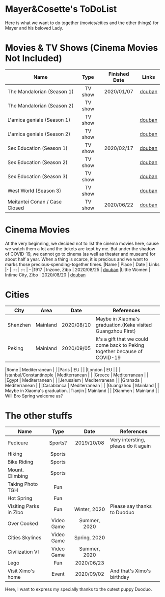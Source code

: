 # Mayer&Cosette's ToDoList
Here is what we want to do together (movies/cities and the other things) for Mayer and his beloved Lady.

Movies & TV Shows (Cinema Movies Not Included)
=====
|Name | Type | Finished Date | Links
|- | :-: | :-: | -
|The Mandalorian (Season 1) | TV show | 2020/01/07 | [douban](https://movie.douban.com/subject/30344167/?from=subject-page)
|The Mandalorian (Season 2) | TV show |  | 
|L'amica geniale (Season 1) | TV show |   | [douban](https://movie.douban.com/subject/28427782/)
|L'amica geniale (Season 2) | TV show |   | [douban](https://movie.douban.com/subject/30395843/)
|Sex Education (Season 1) | TV show | 2020/02/17 | [douban](https://movie.douban.com/subject/27594217/)
|Sex Education (Season 2) | TV show |   | [douban](https://movie.douban.com/subject/30438115/)
|Sex Education (Season 3) | TV show |   | [douban](https://movie.douban.com/subject/34966169/)
|West World (Season 3) | TV show |   | [douban](https://movie.douban.com/subject/30206389/)
|Meitantei Conan / Case Closed | TV show | 2020/06/22  | [douban](https://movie.douban.com/subject/1463371/)

Cinema Movies 
=====
At the very beginning, we decided not to list the cinema movies here, cause we watch them a lot and the tickets are kept by me. But under the shadow of COVID-19, we cannot go to cinema (as well as theater and museum) for about half a year. When a thing is scarce, it is precious and we want to marks those precious-spending-together times.
|Name | Place | Date | Links
|- | :-: | :-: | -
|1917 | Inzone, Zibo | 2020/08/25 | [douban](https://movie.douban.com/subject/30252495/)
|Little Women | Intime City, Zibo | 2020/08/20  | [douban](https://movie.douban.com/subject/26348103/)

Cities 
=====
|City | Area | Date | References
|- | :-: | :-: | -
|Shenzhen | Mainland | 2020/08/10 | Maybe in Xiaoma's graduation.(Keke visited Guangzhou First)
|Peking | Mainland | 2020/09/05 | It's a gift that we could come back to Peking together because of COVID-19

|Rome | Mediterranean |  | 
|Paris | EU |  | 
|London | EU |  | 
|İstanbul/Constantinople | Mediterranean |  | 
|Greece | Mediterranean |  | 
|Egypt | Mediterranean |  | 
|Jerusalem | Mediterranean |  | 
|Granada | Mediterranean |  | 
|Casablanca | Mediterranean |  | 
|Guangzhou | Mainland |  | Maybe in Xiaoma's graduation.
|Tianjin | Mainland |  | 
|Xianmen | Mainland |  | Will Bro Spring welcome us?

The other stuffs 
=====
|Name | Type | Date | References
|- | :-: | :-: | -
|Pedicure | Sports? | 2019/10/08 | Very intersting, please do it again
|Hiking | Sports | |
|Bike Riding | Sports | |
|Mount. Climbing | Sports | |
|Taking Photo TGH | Fun | |
|Hot Spring | Fun | |
|Visiting Parks in Zibo | Fun | Winter, 2020 | Please say thanks to Duoduo
|Over Cooked | Video Game | Summer, 2020 | 
|Cities Skylines | Video Game | Spring, 2020 | 
|Civilization VI | Video Game | Summer, 2020 | 
|Lego | Fun | 2020/06/23 | 
|Visit Ximo's home | Event | 2020/09/02 | And that's Ximo's birthday

Here, I want to express my specially thanks to the cutest puppy Duoduo.

